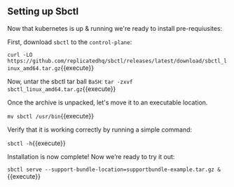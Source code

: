 
## Setting up Sbctl

Now that kubernetes is up & running we're ready to install pre-requiusites:

First, download `sbctl` to the `control-plane`:

`curl -LO https://github.com/replicatedhq/sbctl/releases/latest/download/sbctl_linux_amd64.tar.gz`{{execute}}

Now, untar the sbctl tar ball `BaSH`:
`tar -zxvf sbctl_linux_amd64.tar.gz`{{execute}}

Once the archive is unpacked, let's move it to an executable location.

`mv sbctl /usr/bin`{{execute}}

Verify that it is working correctly by running a simple command:

`sbctl -h`{{execute}}

Installation is now complete! Now we’re ready to try it out:

`sbctl serve --support-bundle-location=supportbundle-example.tar.gz &`{{execute}}